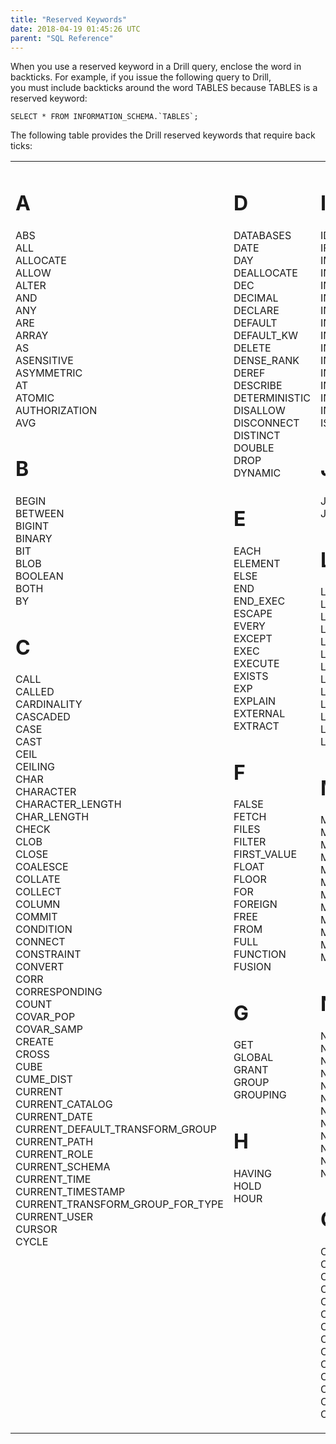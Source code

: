 ```yaml
---
title: "Reserved Keywords"
date: 2018-04-19 01:45:26 UTC
parent: "SQL Reference"
---
```

When you use a reserved keyword in a Drill query, enclose the word in
backticks. For example, if you issue the following query to Drill,  
you must include backticks around the word TABLES because TABLES is a reserved
keyword:

``SELECT * FROM INFORMATION_SCHEMA.`TABLES`;``

The following table provides the Drill reserved keywords that require back
ticks:

<table ><tbody><tr><td valign="top" ><h1 id="ReservedKeywords-A">A</h1><p>ABS<br />ALL<br />ALLOCATE<br />ALLOW<br />ALTER<br />AND<br />ANY<br />ARE<br />ARRAY<br />AS<br />ASENSITIVE<br />ASYMMETRIC<br />AT<br />ATOMIC<br />AUTHORIZATION<br />AVG</p><h1 id="ReservedKeywords-B">B</h1><p>BEGIN<br />BETWEEN<br />BIGINT<br />BINARY<br />BIT<br />BLOB<br />BOOLEAN<br />BOTH<br />BY</p><h1 id="ReservedKeywords-C">C</h1><p>CALL<br />CALLED<br />CARDINALITY<br />CASCADED<br />CASE<br />CAST<br />CEIL<br />CEILING<br />CHAR<br />CHARACTER<br />CHARACTER_LENGTH<br />CHAR_LENGTH<br />CHECK<br />CLOB<br />CLOSE<br />COALESCE<br />COLLATE<br />COLLECT<br />COLUMN<br />COMMIT<br />CONDITION<br />CONNECT<br />CONSTRAINT<br />CONVERT<br />CORR<br />CORRESPONDING<br />COUNT<br />COVAR_POP<br />COVAR_SAMP<br />CREATE<br />CROSS<br />CUBE<br />CUME_DIST<br />CURRENT<br />CURRENT_CATALOG<br />CURRENT_DATE<br />CURRENT_DEFAULT_TRANSFORM_GROUP<br />CURRENT_PATH<br />CURRENT_ROLE<br />CURRENT_SCHEMA<br />CURRENT_TIME<br />CURRENT_TIMESTAMP<br />CURRENT_TRANSFORM_GROUP_FOR_TYPE<br />CURRENT_USER<br />CURSOR<br />CYCLE</p></td><td valign="top" ><h1 id="ReservedKeywords-D">D</h1><p>DATABASES<br />DATE<br />DAY<br />DEALLOCATE<br />DEC<br />DECIMAL<br />DECLARE<br />DEFAULT<br />DEFAULT_KW<br />DELETE<br />DENSE_RANK<br />DEREF<br />DESCRIBE<br />DETERMINISTIC<br />DISALLOW<br />DISCONNECT<br />DISTINCT<br />DOUBLE<br />DROP<br />DYNAMIC</p><h1 id="ReservedKeywords-E">E</h1><p>EACH<br />ELEMENT<br />ELSE<br />END<br />END_EXEC<br />ESCAPE<br />EVERY<br />EXCEPT<br />EXEC<br />EXECUTE<br />EXISTS<br />EXP<br />EXPLAIN<br />EXTERNAL<br />EXTRACT</p><h1 id="ReservedKeywords-F">F</h1><p>FALSE<br />FETCH<br />FILES<br />FILTER<br />FIRST_VALUE<br />FLOAT<br />FLOOR<br />FOR<br />FOREIGN<br />FREE<br />FROM<br />FULL<br />FUNCTION<br />FUSION</p><h1 id="ReservedKeywords-G">G</h1><p>GET<br />GLOBAL<br />GRANT<br />GROUP<br />GROUPING</p><h1 id="ReservedKeywords-H">H</h1><p>HAVING<br />HOLD<br />HOUR</p></td><td valign="top" ><h1 id="ReservedKeywords-I">I</h1><p>IDENTITY<br />IF<br />IMPORT<br />IN<br />INDICATOR<br />INNER<br />INOUT<br />INSENSITIVE<br />INSERT<br />INT<br />INTEGER<br />INTERSECT<br />INTERSECTION<br />INTERVAL<br />INTO<br />IS</p><h1 id="ReservedKeywords-J">J</h1><p>JAR<br />JOIN</p><h1 id="ReservedKeywords-L">L</h1><p>LANGUAGE<br />LARGE<br />LAST_VALUE<br />LATERAL<br />LEADING<br />LEFT<br />LIKE<br />LIMIT<br />LN<br />LOCAL<br />LOCALTIME<br />LOCALTIMESTAMP<br />LOWER</p><h1 id="ReservedKeywords-M">M</h1><p>MATCH<br />MAX<br />MEMBER<br />MERGE<br />METHOD<br />MIN<br />MINUTE<br />MOD<br />MODIFIES<br />MODULE<br />MONTH<br />MULTISET</p><h1 id="ReservedKeywords-N">N</h1><p>NATIONAL<br />NATURAL<br />NCHAR<br />NCLOB<br />NEW<br />NO<br />NONE<br />NORMALIZE<br />NOT<br />NULL<br />NULLIF<br />NUMERIC</p><h1 id="ReservedKeywords-O">O</h1><p>OCTET_LENGTH<br />OF<br />OFFSET<br />OLD<br />ON<br />ONLY<br />OPEN<br />OR<br />ORDER<br />OUT<br />OUTER<br />OVER<br />OVERLAPS<br />OVERLAY</p></td><td valign="top" colspan="1" ><h1 id="ReservedKeywords-P">P</h1><p>PARAMETER<br />PARTITION<br />PERCENTILE_CONT<br />PERCENTILE_DISC<br />PERCENT_RANK<br />POSITION<br />POWER<br />PRECISION<br />PREPARE<br />PRIMARY<br />PROCEDURE</p><h1 id="ReservedKeywords-R">R</h1><p>RANGE<br />RANK<br />READS<br />REAL<br />RECURSIVE<br />REF<br />REFERENCES<br />REFERENCING<br />REGR_AVGX<br />REGR_AVGY<br />REGR_COUNT<br />REGR_INTERCEPT<br />REGR_R2<br />REGR_SLOPE<br />REGR_SXX<br />REGR_SXY<br />RELEASE<br />REPLACE<br />RESULT<br />RETURN<br />RETURNS<br />REVOKE<br />RIGHT<br />ROLLBACK<br />ROLLUP<br />ROW<br />ROWS<br />ROW_NUMBER</p><h1 id="ReservedKeywords-S">S</h1><p>SAVEPOINT<br />SCHEMAS<br />SCOPE<br />SCROLL<br />SEARCH<br />SECOND<br />SELECT<br />SENSITIVE<br />SESSION_USER<br />SET<br />SHOW<br />SIMILAR<br />SMALLINT<br />SOME<br />SPECIFIC<br />SPECIFICTYPE<br />SQL<br />SQLEXCEPTION<br />SQLSTATE<br />SQLWARNING<br />SQRT<br />START<br />STATIC<br />STDDEV_POP<br />STDDEV_SAMP<br />SUBMULTISET<br />SUBSTRING<br />SUM<br />SYMMETRIC<br />SYSTEM<br />SYSTEM_USER</p></td><td valign="top" colspan="1" ><h1 id="ReservedKeywords-T">T</h1><p>TABLE<br />TABLES<br />TABLESAMPLE<br />THEN<br />TIME<br />TIMESTAMP<br />TIMEZONE_HOUR<br />TIMEZONE_MINUTE<br />TINYINT<br />TO<br />TRAILING<br />TRANSLATE<br />TRANSLATION<br />TREAT<br />TRIGGER<br />TRIM<br />TRUE</p><h1 id="ReservedKeywords-U">U</h1><p>UESCAPE<br />UNION<br />UNIQUE<br />UNKNOWN<br />UNNEST<br />UPDATE<br />UPPER<br />USE<br />[USER]({{site.baseurl}}/docs/lexical-structure/#identifiers)<br />USING</p><h1 id="ReservedKeywords-V">V</h1><p>VALUE<br />VALUES<br />VARBINARY<br />VARCHAR<br />VARYING<br />VAR_POP<br />VAR_SAMP</p><h1 id="ReservedKeywords-W">W</h1><p>WHEN<br />WHENEVER<br />WHERE<br />WIDTH_BUCKET<br />WINDOW<br />WITH<br />WITHIN<br />WITHOUT</p><h1 id="ReservedKeywords-Y">Y</h1><p>YEAR</p></td></tr></tbody></table></div>

